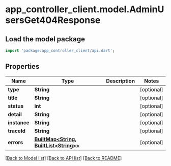 # app_controller_client.model.AdminUsersGet404Response

## Load the model package
```dart
import 'package:app_controller_client/api.dart';
```

## Properties
Name | Type | Description | Notes
------------ | ------------- | ------------- | -------------
**type** | **String** |  | [optional] 
**title** | **String** |  | [optional] 
**status** | **int** |  | [optional] 
**detail** | **String** |  | [optional] 
**instance** | **String** |  | [optional] 
**traceId** | **String** |  | [optional] 
**errors** | [**BuiltMap&lt;String, BuiltList&lt;String&gt;&gt;**](BuiltList.md) |  | [optional] 

[[Back to Model list]](../README.md#documentation-for-models) [[Back to API list]](../README.md#documentation-for-api-endpoints) [[Back to README]](../README.md)


